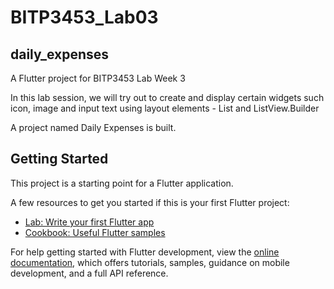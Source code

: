 # BITP3453_Lab03
## daily_expenses

A Flutter project for BITP3453 Lab Week 3

In this lab session, we will try out to create and display certain widgets such icon, 
image and input text using layout elements - List and ListView.Builder

A project named Daily Expenses is built.

## Getting Started

This project is a starting point for a Flutter application.

A few resources to get you started if this is your first Flutter project:

- [Lab: Write your first Flutter app](https://docs.flutter.dev/get-started/codelab)
- [Cookbook: Useful Flutter samples](https://docs.flutter.dev/cookbook)

For help getting started with Flutter development, view the
[online documentation](https://docs.flutter.dev/), which offers tutorials,
samples, guidance on mobile development, and a full API reference.
